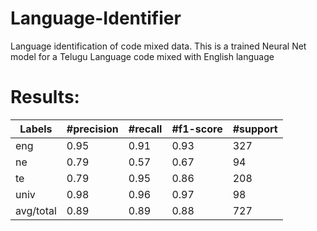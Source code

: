 # Language-Identifier
Language identification of code mixed data.
This is a trained Neural Net model for a Telugu Language code mixed with English language
# Results:
Labels | #precision |  #recall  | #f1-score | #support 
--- | --- | --- | --- |--- 
eng | 0.95 | 0.91 | 0.93 | 327 
ne  | 0.79 | 0.57 | 0.67 | 94 
te  | 0.79 | 0.95 | 0.86 | 208 
univ| 0.98 | 0.96 | 0.97 | 98 
avg/total | 0.89 | 0.89 | 0.88 | 727 

